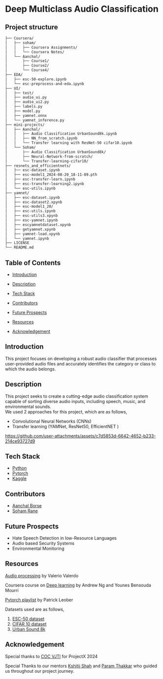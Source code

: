 # Deep Multiclass Audio Classification 

## Project structure

```bash
├── Coursera/
│   ├── soham/
│   │   ├── Coursera Assignments/
│   │   └── Coursera Notes/
│   └── Aanchal/
│       ├── Course1/
│       ├── Course2/
│       └── Course4/
├── EDA/
│   ├── esc-50-explore.ipynb
│   └── esc-preprocess-and-eda.ipynb
├── UI/
│   ├── test/
│   ├── audio_ui.py
│   ├── audio_ui2.py
│   ├── labels.py
│   ├── model.py
│   ├── yamnet.onnx
│   └── yamnet_inference.py
├── mini-projects/
│   ├── Aanchal/
│   │   ├── Audio Classification UrbanSound8k.ipynb
│   │   ├── NN_from_scratch.ipynb
│   │   └── Transfer learning with ResNet-50 cifar10.ipynb
│   └── Soham/
│       ├── Audio Classification UrbanSound8k/
│       ├── Neural-Network-from-scratch/
│       └── Transfer-learning-cifar10/
├── resnets_and_efficientnets/
│   ├── esc-dataset.ipynb
│   ├── esc-model1_2024-08-20_18-11-09.pth
│   ├── esc-transfer-learn.ipynb
│   ├── esc-transfer-learning2.ipynb
│   └── esc-utils.ipynb
├── yamnet/
│   ├── esc-dataset.ipynb
│   ├── esc-dataset2.xpynb
│   ├── esc-model1_20/
│   ├── esc-utils.ipynb
│   ├── esc-utils3.xpynb
│   ├── esc-yamnet.ipynb
│   ├── escyamnetdataset.xpynb
│   ├── getyamnet.xpynb
│   ├── yamnet-load.xpynb
│   └── yamnet.ipynb
├── LICENSE
└── README.md
```

## Table of Contents
- [Introduction](#introduction)

- [Description](#description)

- [Tech Stack](#tech-stack)


- [Contributors](#contributors)
  
- [Future Prospects](#future-prospects)

- [Resources](#resources)

- [Acknowledgement](#acknowledgement)

## Introduction
This project focuses on developing a robust audio classifier that processes user-provided audio files and accurately identifies the category or class to which the audio belongs.

## Description
This project seeks to create a cutting-edge audio classification system capable of sorting diverse audio inputs, including speech, music, and environmental sounds.  
We used 2 approaches for this project, which are as follows,

- Convolutional Neural Networks (CNNs)
- Transfer learning (YAMNet, ResNet50, EfficientNET )

https://github.com/user-attachments/assets/c7d5853d-6642-4652-b233-214ce93727d9



## Tech Stack 
- [Python](https://www.python.org/)
- [Pytorch](https://pytorch.org/)
- [Kaggle](https://www.kaggle.com/)



## Contributors
- [Aanchal Borse](https://github.com/Aanchallllll)
- [Soham Rane](https://github.com/soham30rane)



## Future Prospects
- Hate Speech Detection in low-Resource Languages
- Audio based Security Systems
- Environmental Monitoring


## Resources

[Audio processing](https://discord.com/channels/1262070461324333198/1262075598621245610/1264632565764067368
) by Valerio Valerdo

Coursera course on [Deep learning](https://discord.com/channels/1262070461324333198/1262075598621245610/1263464039816757341
) by Andrew Ng and Younes Bensouda Mourri

[Pytorch playlist](https://discord.com/channels/1262070461324333198/1262075598621245610/1267162792994148393
) by Patrick Leober

Datasets used are as follows, 
1. [ESC-50 dataset](https://www.kaggle.com/datasets/mmoreaux/environmental-sound-classification-50)
2. [CIFAR 10 dataset](https://www.kaggle.com/c/cifar-10/)
3. [Urban Sound 8k](https://www.kaggle.com/datasets/chrisfilo/urbansound8k)


## Acknowledgement 
Special thanks to [COC VJTI](https://github.com/CommunityOfCoders) for ProjectX 2024

Special Thanks to our mentors [Kshitij Shah](https://github.com/kshitijdshah99) and [Param Thakkar](https://github.com/ParamThakkar123) who guided us throughout our project journey.


